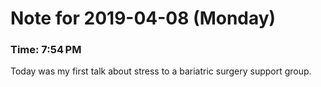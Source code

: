# Note for 2019-04-08 (Monday)
### Time: 7:54 PM

Today was my first talk about stress to a bariatric surgery support group.
